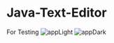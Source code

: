 # Java-Text-Editor
For Testing
![appLight](https://github.com/DameenPerera/Java-Text-Editor/assets/171906128/771aa8c3-5633-44e2-ae6a-79b761e60431)
![appDark](https://github.com/DameenPerera/Java-Text-Editor/assets/171906128/ad8bd627-9ac4-49e0-b622-8cba1f66fefc)
